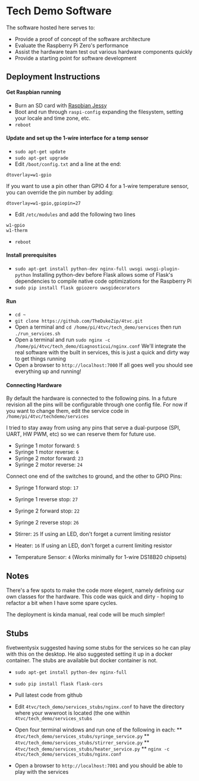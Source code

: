 # Tech Demo Software

The software hosted here serves to:

 * Provide a proof of concept of the software architecture
 * Evaluate the Raspberry Pi Zero's performance
 * Assist the hardware team test out various hardware components quickly
 * Provide a starting point for software development

## Deployment Instructions

#### Get Raspbian running
* Burn an SD card with [Raspbian Jessy](https://www.raspberrypi.org/downloads/raspbian/)
* Boot and run through ```raspi-config``` expanding the filesystem, setting your locale and time zone, etc.
* ```reboot```

#### Update and set up the 1-wire interface for a temp sensor
* ```sudo apt-get update```
* ```sudo apt-get upgrade```
* Edit ```/boot/config.txt``` and a line at the end: 
```
dtoverlay=w1-gpio
``` 
If you want to use a pin other than GPIO 4 for a 1-wire temperature sensor, you can override the pin number by adding: 
```
dtoverlay=w1-gpio,gpiopin=27
```
* Edit ```/etc/modules``` and add the following two lines 
```
w1-gpio
w1-therm
```
* ```reboot```

#### Install prerequisites
* ```sudo apt-get install python-dev nginx-full uwsgi uwsgi-plugin-python``` Installing python-dev before Flask allows some of Flask's dependencies to compile native code optimizations for the Raspberry Pi
* ```sudo pip install flask gpiozero uwsgidecorators```

#### Run
* ```cd ~```
* ```git clone https://github.com/TheDukeZip/4tvc.git```
* Open a terminal and ```cd /home/pi/4tvc/tech_demo/services``` then run ```./run_services.sh```
* Open a terminal and run ```sudo nginx -c /home/pi/4tvc/tech_demo/diagnosticui/nginx.conf```
We'll integrate the real software with the built in services, this is just a quick and dirty way to get things running
* Open a browser to ```http://localhost:7000``` If all goes well you should see everything up and running!

#### Connecting Hardware
By default the hardware is connected to the following pins. In a future revision all the pins will be configurable through one config file. For now if you want to change them, edit the service code in ```/home/pi/4tvc/techdemo/services```

I tried to stay away from using any pins that serve a dual-purpose (SPI, UART, HW PWM, etc) so we can reserve them for future use.

* Syringe 1 motor forward: ```5```
* Syringe 1 motor reverse: ```6```
* Syringe 2 motor forward: ```23```
* Syringe 2 motor reverse: ```24```

Connect one end of the switches to ground, and the other to GPIO Pins:
* Syringe 1 forward stop: ```17```
* Syringe 1 reverse stop: ```27```
* Syringe 2 forward stop: ```22```
* Syringe 2 reverse stop: ```26```

* Stirrer: ```25``` If using an LED, don't forget a current limiting resistor

* Heater: ```16``` If using an LED, don't forget a current limiting resistor
* Temperature Sensor: ```4``` (Works minimally for 1-wire DS18B20 chipsets)


## Notes

There's a few spots to make the code more elegent, namely defining our own classes for the hardware. This code was quick and dirty - hoping to refactor a bit when I have some spare cycles.

The deployment is kinda manual, real code will be much simpler!


## Stubs

fivetwentysix suggested having some stubs for the services so he can play with this on the desktop. He also suggested setting it up in a docker container. The stubs are available but docker container is not.

* ```sudo apt-get install python-dev nginx-full```
* ```sudo pip install flask flask-cors``` 

* Pull latest code from github

* Edit ```4tvc/tech_demo/services_stubs/nginx.conf``` to have the directory where your wwwroot is located (the one within ```4tvc/tech_demo/services_stubs```
* Open four terminal windows and run one of the following in each:
** ```4tvc/tech_demo/services_stubs/syringe_service.py```
** ```4tvc/tech_demo/services_stubs/stirrer_service.py```
** ```4tvc/tech_demo/services_stubs/heater_service.py```
** ```nginx -c 4tvc/tech_demo/services_stubs/nginx.conf```

* Open a browser to ```http://localhost:7001``` and you should be able to play with the services



